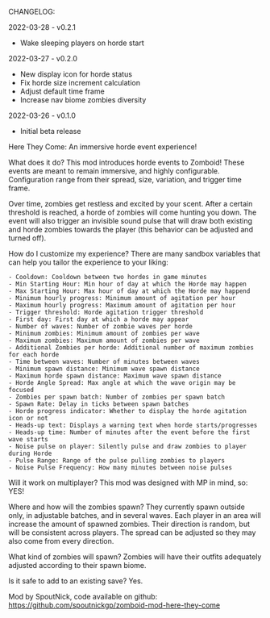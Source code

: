 CHANGELOG:

2022-03-28 - v0.2.1
- Wake sleeping players on horde start

2022-03-27 - v0.2.0
- New display icon for horde status
- Fix horde size increment calculation
- Adjust default time frame
- Increase nav biome zombies diversity

2022-03-26 - v0.1.0
- Initial beta release

Here They Come: An immersive horde event experience!

What does it do?
This mod introduces horde events to Zomboid! These events are meant to remain immersive, and highly configurable.
Configuration range from their spread, size, variation, and trigger time frame.

Over time, zombies get restless and excited by your scent. After a certain threshold is reached, a horde of zombies will come hunting you down.
The event will also trigger an invisible sound pulse that will draw both existing and horde zombies towards the player (this behavior can be adjusted and turned off).

How do I customize my experience?
There are many sandbox variables that can help you tailor the experience to your liking:
	
    - Cooldown: Cooldown between two hordes in game minutes
	- Min Starting Hour: Min hour of day at which the Horde may happen
    - Max Starting Hour: Max hour of day at which the Horde may happend
    - Minimum hourly progress: Minimum amount of agitation per hour
    - Maximum hourly progress: Maximum amount of agitation per hour
    - Trigger threshold: Horde agitation trigger threshold
    - First day: First day at which a horde may appear
    - Number of waves: Number of zombie waves per horde
    - Minimum zombies: Minimum amount of zombies per wave
    - Maximum zombies: Maximum amount of zombies per wave
    - Additional Zombies per horde: Additional number of maximum zombies for each horde
    - Time between waves: Number of minutes between waves
    - Minimum spawn distance: Minimum wave spawn distance
    - Maximum horde spawn distance: Maximum wave spawn distance
    - Horde Angle Spread: Max angle at which the wave origin may be focused
    - Zombies per spawn batch: Number of zombies per spawn batch
    - Spawn Rate: Delay in ticks between spawn batches
    - Horde progress indicator: Whether to display the horde agitation icon or not
    - Heads-up text: Displays a warning text when horde starts/progresses
    - Heads-up time: Number of minutes after the event before the first wave starts
    - Noise pulse on player: Silently pulse and draw zombies to player during Horde
    - Pulse Range: Range of the pulse pulling zombies to players
    - Noise Pulse Frequency: How many minutes between noise pulses

Will it work on multiplayer?
This mod was designed with MP in mind, so: YES!

Where and how will the zombies spawn?
They currently spawn outside only, in adjustable batches, and in several waves. Each player in an area will increase the amount of spawned zombies. Their direction is random, but will be consistent across players. The spread can be adjusted so they may also come from every direction.

What kind of zombies will spawn?
Zombies will have their outfits adequately adjusted according to their spawn biome.

Is it safe to add to an existing save?
Yes.

Mod by SpoutNick, code available on github: https://github.com/spoutnickgp/zomboid-mod-here-they-come
